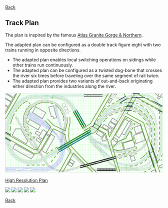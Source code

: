 [Back](../index.md)

## Track Plan

The plan is inspired by the famous [Atlas Granite Gorge & Northern](https://www.modeltrainforum.com/picture.php?albumid=241&pictureid=2492). 
 
The adapted plan can be configured as a double track figure eight with two trains running in opposite directions.
- The adapted plan enables local switching operations on sidings while other trains run continuously.
- The adapted plan can be configured as a twisted dog-bone that crosses the river six times before traveling over the same segment of rail twice.
- The adapted plan provides two variants of out-and-back originating either direction from the industries along the river.
 
![Plan](rev8s.png)

[High Resolution Plan](Rev8Blocks.pdf)

![](birdsEye0.png)
![](birdsEye1.png)
![](end0.png)
![](end1.png)
![](!IMG_1214.png)

[Back](../index.md)

